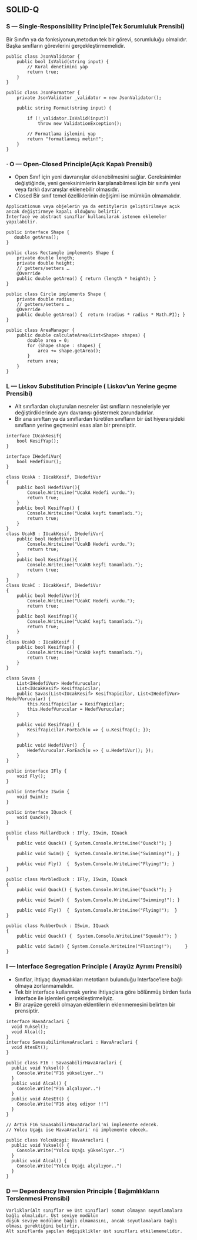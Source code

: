 ## SOLID-Q

### S — Single-Responsibility Principle(Tek Sorumluluk Prensibi)
Bir Sınıfın ya da fonksiyonun,metodun tek bir görevi, sorumluluğu olmalıdır. Başka sınıfların 
görevlerini gerçekleştirmemelidir.
```
public class JsonValidator {
    public bool IsValid(string input) {
        // Kural denetimini yap
        return true;
    }
}

public class JsonFormatter {
    private JsonValidator _validator = new JsonValidator();

    public string Format(string input) {
        
        if (!_validator.IsValid(input))
            throw new ValidationException();

        // Formatlama işlemini yap
        return "formatlanmış metin!";
    }
}

```
### · O — Open-Closed Principle(Açık Kapalı Prensibi)
- Open Sınıf için yeni davranışlar eklenebilmesini sağlar. Gereksinimler değiştiğinde, yeni gereksinimlerin karşılanabilmesi için bir sınıfa yeni veya farklı davranışlar eklenebilir olmasıdır.
- Closed Bir sınıf temel özelliklerinin değişimi ise mümkün olmamalıdır.
```
Applicationun veya objelerin ya da entitylerin geliştirilmeye açık ancak değiştirmeye kapalı olduğunu belirtir. 
İnterface ve abstract sınıflar kullanılarak istenen eklemeler yapılabilir.

public interface Shape { 
   double getArea(); 
}

public class Rectangle implements Shape {
    private double length;
    private double height;
    // getters/setters … 
    @Override
    public double getArea() { return (length * height); }
}

public class Circle implements Shape {
    private double radius;
    // getters/setters … 
    @Override
    public double getArea() {  return (radius * radius * Math.PI); }
}

public class AreaManager {
    public double calculateArea(List<Shape> shapes) {
        double area = 0;
        for (Shape shape : shapes) {
            area += shape.getArea();
        }
        return area;
    }
}
```
### L — Liskov Substitution Principle ( Liskov’un Yerine geçme Prensibi)
- Alt sınıflardan oluşturulan nesneler üst sınıfların nesneleriyle yer değiştirdiklerinde aynı davranışı göstermek zorundadırlar.
- Bir ana sınıftan ya da sınıflardan türetilen sınıfların bir üst hiyerarşideki sınıfların yerine geçmesini 
esas alan bir prensiptir.
```
interface IUcakKesif{
    bool KesifYap();
}
 
interface IHedefiVur{
    bool HedefiVur();
}
 
class UcakA : IUcakKesif, IHedefiVur
{
    public bool HedefiVur(){
        Console.WriteLine("UcakA Hedefi vurdu.");
        return true;
    }
    public bool KesifYap() {
        Console.WriteLine("UcakA keşfi tamamladı.");
        return true;
    }
}
class UcakB : IUcakKesif, IHedefiVur{
    public bool HedefiVur(){
        Console.WriteLine("UcakB Hedefi vurdu.");
        return true;
    }
    public bool KesifYap(){
        Console.WriteLine("UcakB keşfi tamamladı.");
        return true;
    }
}
class UcakC : IUcakKesif, IHedefiVur
{
    public bool HedefiVur(){
        Console.WriteLine("UcakC Hedefi vurdu.");
        return true;
    }
    public bool KesifYap(){
        Console.WriteLine("UcakC keşfi tamamladı.");
        return true;
    }
}
class UcakD : IUcakKesif {
    public bool KesifYap() {
        Console.WriteLine("UcakD keşfi tamamladı.");
        return true;
    }
}
 
class Savas {
    List<IHedefiVur> HedefVurucular;
    List<IUcakKesif> KesifYapicilar;
    public Savas(List<IUcakKesif> KesifYapicilar, List<IHedefiVur> HedefVurucular) {
        this.KesifYapicilar = KesifYapicilar;
        this.HedefVurucular = HedefVurucular;
    }
 
    public void KesifYap() {
        KesifYapicilar.ForEach(u => { u.KesifYap(); });
    }
 
    public void HedefiVur()  {
        HedefVurucular.ForEach(u => { u.HedefiVur(); });
    }
}
```
```
public interface IFly {
    void Fly();
}

public interface ISwim {
    void Swim();
}

public interface IQuack {
    void Quack();
}

public class MallardDuck : IFly, ISwim, IQuack
{
    public void Quack() { System.Console.WriteLine("Quack!"); }

    public void Swim() {  System.Console.WriteLine("Swimming!"); }

    public void Fly()  {  System.Console.WriteLine("Flying!"); }
}

public class MarbledDuck : IFly, ISwim, IQuack
{
    public void Quack() { System.Console.WriteLine("Quack!"); }

    public void Swim() {  System.Console.WriteLine("Swimming!"); }

    public void Fly()  {  System.Console.WriteLine("Flying!");  }
}

public class RubberDuck : ISwim, IQuack
{
    public void Quack() {  System.Console.WriteLine("Squeak!"); }

    public void Swim() { System.Console.WriteLine("Floating!");     }
}

```
### I — Interface Segregation Principle ( Arayüz Ayrımı Prensibi)
- Sınıflar, ihtiyaç duymadıkları metotların bulunduğu Interface’lere bağlı olmaya zorlanmamalıdır.
- Tek bir interface kullanmak yerine ihtiyaçlara göre bölünmüş birden fazla interface ile işlemleri gerçekleştirmeliyiz.
- Bir arayüze gerekli olmayan eklentilerin eklenmemesini belirten bir prensiptir.

```
interface HavaAraclari {
  void Yuksel();
  void Alcal();
}
interface SavasabilirHavaAraclari : HavaAraclari {
  void AtesEt();
}

public class F16 : SavasabilirHavaAraclari {
  public void Yuksel() {
    Console.Write("F16 yükseliyor..")
  }
  public void Alcal() {
    Console.Write("F16 alçalıyor..")
  }
  public void AtesEt() {
    Console.Write("F16 ateş ediyor !!")
  }
}

// Artık F16 SavasabilirHavaAraclari'ni implemente edecek.
// Yolcu Uçağı ise HavaAraclari' ni implemente edecek.

public class YolcuUcagi: HavaAraclari {
  public void Yuksel() {
    Console.Write("Yolcu Uçağı yükseliyor..")
  }
  public void Alcal() {
    Console.Write("Yolcu Uçağı alçalıyor..")
  }
}
```
### D — Dependency Inversion Principle ( Bağımlılıkların Terslenmesi Prensibi)

```
Varlıklar(Alt sınıflar ve Üst sınıflar) somut olmayan soyutlamalara bağlı olmalıdır. Üst seviye modülün 
düşük seviye modülüne bağlı olmamasını, ancak soyutlamalara bağlı olması gerektiğini belirtir. 
Alt sınıflarda yapılan değişiklikler üst sınıfları etkilememelidir.

```
